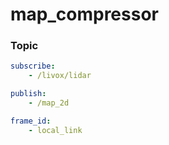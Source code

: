 # map_compressor

### Topic
```yaml
subscribe:
    - /livox/lidar

publish:
    - /map_2d

frame_id:
    - local_link
```